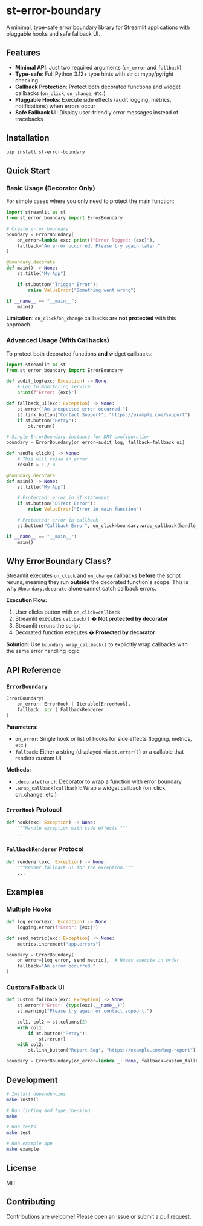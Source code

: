 # st-error-boundary

A minimal, type-safe error boundary library for Streamlit applications with pluggable hooks and safe fallback UI.

## Features

- **Minimal API**: Just two required arguments (`on_error` and `fallback`)
- **Type-safe**: Full Python 3.12+ type hints with strict mypy/pyright checking
- **Callback Protection**: Protect both decorated functions and widget callbacks (`on_click`, `on_change`, etc.)
- **Pluggable Hooks**: Execute side effects (audit logging, metrics, notifications) when errors occur
- **Safe Fallback UI**: Display user-friendly error messages instead of tracebacks

## Installation

```bash
pip install st-error-boundary
```

## Quick Start

### Basic Usage (Decorator Only)

For simple cases where you only need to protect the main function:

```python
import streamlit as st
from st_error_boundary import ErrorBoundary

# Create error boundary
boundary = ErrorBoundary(
    on_error=lambda exc: print(f"Error logged: {exc}"),
    fallback="An error occurred. Please try again later."
)

@boundary.decorate
def main() -> None:
    st.title("My App")

    if st.button("Trigger Error"):
        raise ValueError("Something went wrong")

if __name__ == "__main__":
    main()
```

**Limitation**: `on_click`/`on_change` callbacks are **not protected** with this approach.

### Advanced Usage (With Callbacks)

To protect both decorated functions **and** widget callbacks:

```python
import streamlit as st
from st_error_boundary import ErrorBoundary

def audit_log(exc: Exception) -> None:
    # Log to monitoring service
    print(f"Error: {exc}")

def fallback_ui(exc: Exception) -> None:
    st.error("An unexpected error occurred.")
    st.link_button("Contact Support", "https://example.com/support")
    if st.button("Retry"):
        st.rerun()

# Single ErrorBoundary instance for DRY configuration
boundary = ErrorBoundary(on_error=audit_log, fallback=fallback_ui)

def handle_click() -> None:
    # This will raise an error
    result = 1 / 0

@boundary.decorate
def main() -> None:
    st.title("My App")

    # Protected: error in if statement
    if st.button("Direct Error"):
        raise ValueError("Error in main function")

    # Protected: error in callback
    st.button("Callback Error", on_click=boundary.wrap_callback(handle_click))

if __name__ == "__main__":
    main()
```

## Why ErrorBoundary Class?

Streamlit executes `on_click` and `on_change` callbacks **before** the script reruns, meaning they run **outside** the decorated function's scope. This is why `@boundary.decorate` alone cannot catch callback errors.

**Execution Flow:**
1. User clicks button with `on_click=callback`
2. Streamlit executes `callback()` � **Not protected by decorator**
3. Streamlit reruns the script
4. Decorated function executes � **Protected by decorator**

**Solution**: Use `boundary.wrap_callback()` to explicitly wrap callbacks with the same error handling logic.

## API Reference

### `ErrorBoundary`

```python
ErrorBoundary(
    on_error: ErrorHook | Iterable[ErrorHook],
    fallback: str | FallbackRenderer
)
```

**Parameters:**
- `on_error`: Single hook or list of hooks for side effects (logging, metrics, etc.)
- `fallback`: Either a string (displayed via `st.error()`) or a callable that renders custom UI

**Methods:**
- `.decorate(func)`: Decorator to wrap a function with error boundary
- `.wrap_callback(callback)`: Wrap a widget callback (on_click, on_change, etc.)

### `ErrorHook` Protocol

```python
def hook(exc: Exception) -> None:
    """Handle exception with side effects."""
    ...
```

### `FallbackRenderer` Protocol

```python
def renderer(exc: Exception) -> None:
    """Render fallback UI for the exception."""
    ...
```

## Examples

### Multiple Hooks

```python
def log_error(exc: Exception) -> None:
    logging.error(f"Error: {exc}")

def send_metric(exc: Exception) -> None:
    metrics.increment("app.errors")

boundary = ErrorBoundary(
    on_error=[log_error, send_metric],  # Hooks execute in order
    fallback="An error occurred."
)
```

### Custom Fallback UI

```python
def custom_fallback(exc: Exception) -> None:
    st.error(f"Error: {type(exc).__name__}")
    st.warning("Please try again or contact support.")

    col1, col2 = st.columns(2)
    with col1:
        if st.button("Retry"):
            st.rerun()
    with col2:
        st.link_button("Report Bug", "https://example.com/bug-report")

boundary = ErrorBoundary(on_error=lambda _: None, fallback=custom_fallback)
```

## Development

```bash
# Install dependencies
make install

# Run linting and type checking
make

# Run tests
make test

# Run example app
make example
```

## License

MIT

## Contributing

Contributions are welcome! Please open an issue or submit a pull request.
